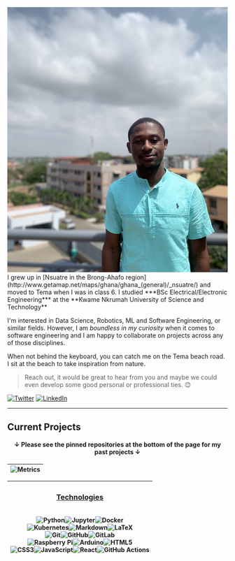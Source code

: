 <img alt="Header" src="IMG_0994_Original.JPG">
I grew up in [Nsuatre in the Brong-Ahafo region](http://www.getamap.net/maps/ghana/ghana_(general)/_nsuatre/) and moved to Tema when I was in class 6.
I studied ***BSc Electrical/Electronic Engineering*** at the **Kwame Nkrumah University of Science and Technology**

I'm interested in Data Science, Robotics, ML and Software Engineering, or similar fields. However, I am *boundless in my curiosity* when it comes to software engineering and I am happy to collaborate on projects across any of those disciplines.

When not behind the keyboard, you can catch me on the Tema beach road. I sit at the beach to take inspiration from nature.

> Reach out, it would be great to hear from you and maybe we could even develop some good personal or professional ties. 😊

<p><a href="https://twitter.com/thehinneh" target="_blank"><img alt="Twitter" src="https://img.shields.io/badge/twitter-%231DA1F2.svg?&style=for-the-badge&logo=Twitter&logoColor=white" /></a> <a href="https://www.linkedin.com/in/thehinneh" target="_blank"><img alt="LinkedIn" src="https://img.shields.io/badge/linkedin-%230077B5.svg?&style=for-the-badge&logo=LinkedIn&logoColor=white" /></a> 
</p>

---

## Current Projects

<!-- <p align='center'>
<a href="https://github.com/thehinneh/"><img src="https://gh-card.dev/repos/thehinneh"></a>
<a href="https://github.com/thehinneh"><img src="https://gh-card.dev/repos/thehinneh"></a>
<a href="https://github.com/thehinneh"><img src="https://gh-card.dev/repos/thehinneh"></a>
</p> -->

<h4 align='center'> ↓ Please see the pinned repositories at the bottom of the page for my past projects ↓ </h4> 

<!-- ### Hi there 👋

**theHinneh/theHinneh** is a ✨ _special_ ✨ repository because its `README.md` (this file) appears on your GitHub profile.

Here are some ideas to get you started:

- 🔭 I’m currently working on ...
- 🌱 I’m currently learning ...
- 👯 I’m looking to collaborate on ...
- 🤔 I’m looking for help with ...
- 💬 Ask me about ...
- 📫 How to reach me: ...
- 😄 Pronouns: ...
- ⚡ Fun fact: ...
-->


|![Metrics](https://github.com/thehinneh/thehinneh/blob/main/github-metrics.svg)
|---|
<!-- <img src="https://github.com/thehinneh/thehinneh/blob/main/github-metrics.svg" alt="Metrics" width="100%"> -->


| <h3 align='center' style='text-decoration: underline'> <u> Technologies </u> </h3> <br> <img alt="Python" src="https://img.shields.io/badge/python%20-%2314354C.svg?&style=for-the-badge&logo=python&logoColor=white"/><img alt="Jupyter" src="https://img.shields.io/badge/Jupyter%20-%23F37626.svg?&style=for-the-badge&logo=Jupyter&logoColor=white" /><img alt="Docker" src="https://img.shields.io/badge/docker%20-%230db7ed.svg?&style=for-the-badge&logo=docker&logoColor=white"/> <br><img alt="Kubernetes" src="https://img.shields.io/badge/kubernetes%20-%23326ce5.svg?&style=for-the-badge&logo=kubernetes&logoColor=white"/><img alt="Markdown" src="https://img.shields.io/badge/markdown-%23000000.svg?&style=for-the-badge&logo=markdown&logoColor=white"/><img alt="LaTeX" src="https://img.shields.io/badge/latex%20-%23008080.svg?&style=for-the-badge&logo=latex&logoColor=white"/> <br><img alt="Git" src="https://img.shields.io/badge/git%20-%23F05033.svg?&style=for-the-badge&logo=git&logoColor=white"/><img alt="GitHub" src="https://img.shields.io/badge/github%20-%23121011.svg?&style=for-the-badge&logo=github&logoColor=white"/><img alt="GitLab" src="https://img.shields.io/badge/gitlab%20-%23181717.svg?&style=for-the-badge&logo=gitlab&logoColor=white"/> <br><img alt="Raspberry Pi" src="https://img.shields.io/badge/-Raspberry%20Pi-C51A4A?style=for-the-badge&logo=Raspberry-Pi"/><img alt="Arduino" src="https://img.shields.io/badge/-Arduino-00979D?style=for-the-badge&logo=Arduino&logoColor=white"/><img alt="HTML5" src="https://img.shields.io/badge/html5%20-%23E34F26.svg?&style=for-the-badge&logo=html5&logoColor=white"/> <br><img alt="CSS3" src="https://img.shields.io/badge/css3%20-%231572B6.svg?&style=for-the-badge&logo=css3&logoColor=white"/><img alt="JavaScript" src="https://img.shields.io/badge/javascript-%23F7DF1E.svg?&style=for-the-badge&logo=javascript&logoColor=white"/><img alt="React" src="https://img.shields.io/badge/react-%2361DAFB.svg?&style=for-the-badge&logo=react&logoColor=white"/><img alt="GitHub Actions" src="https://img.shields.io/badge/github%20actions%20-%232671E5.svg?&style=for-the-badge&logo=github%20actions&logoColor=white"/><br><br>
|---|